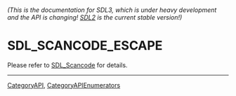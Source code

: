 ###### (This is the documentation for SDL3, which is under heavy development and the API is changing! [SDL2](https://wiki.libsdl.org/SDL2/) is the current stable version!)
# SDL_SCANCODE_ESCAPE

Please refer to [SDL_Scancode](SDL_Scancode) for details.

----
[CategoryAPI](CategoryAPI), [CategoryAPIEnumerators](CategoryAPIEnumerators)

